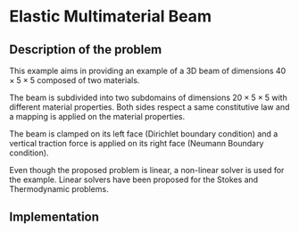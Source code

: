 # Elastic Multimaterial Beam

## Description of the problem

This example aims in providing an example of a 3D beam of dimensions $`40\times5\times5`$ composed of two materials.

The beam is subdivided into two subdomains of dimensions $`20\times5\times5`$ with different material properties. Both sides respect a same constitutive law and a mapping is applied on the material properties.

The beam is clamped on its left face (Dirichlet boundary condition) and a vertical traction force is applied on its right face (Neumann Boundary condition).

Even though the proposed problem is linear, a non-linear solver is used for the example. Linear solvers have been proposed for the Stokes and Thermodynamic problems.

## Implementation

